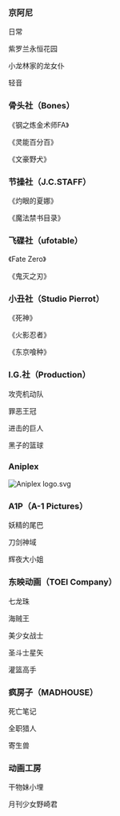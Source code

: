 ### 京阿尼

日常

紫罗兰永恒花园

小龙林家的龙女仆

轻音



### 骨头社（Bones）

《钢之炼金术师FA》

《灵能百分百》

《文豪野犬》

### 节操社（J.C.STAFF）

《灼眼的夏娜》

《魔法禁书目录》

### 飞碟社（ufotable）

《Fate Zero》

《鬼灭之刃》



### 小丑社（Studio Pierrot）

《死神》

《火影忍者》

《东京喰种》



### I.G.社（Production）

攻壳机动队

罪恶王冠

进击的巨人

黑子的篮球



### Aniplex

![Aniplex logo.svg](https://kiwi4814-1256211473.cos.ap-nanjing.myqcloud.com//img202209081210565.png)



### A1P（A-1 Pictures）

妖精的尾巴

刀剑神域

辉夜大小姐



### 东映动画（TOEI Company）

七龙珠

海贼王

美少女战士

圣斗士星矢

灌篮高手



### 疯房子（MADHOUSE）

死亡笔记

全职猎人

寄生兽



### 动画工房

干物妹小埋

月刊少女野崎君

